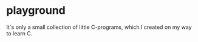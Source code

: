 # playground

It´s only a small collection of little C-programs, which I created on my way to learn C.
